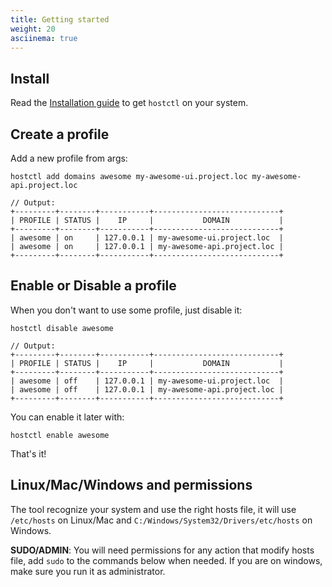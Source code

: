 ```yaml
---
title: Getting started
weight: 20
asciinema: true
---
```


## Install 

Read the [Installation guide](installation.md) to get `hostctl` on your system.


## Create a profile

Add a new profile from args:

`hostctl add domains awesome my-awesome-ui.project.loc my-awesome-api.project.loc`

``` 
// Output:
+---------+--------+-----------+----------------------------+
| PROFILE | STATUS |    IP     |           DOMAIN           |
+---------+--------+-----------+----------------------------+
| awesome | on     | 127.0.0.1 | my-awesome-ui.project.loc  |
| awesome | on     | 127.0.0.1 | my-awesome-api.project.loc |
+---------+--------+-----------+----------------------------+
```

## Enable or Disable a profile

When you don't want to use some profile, just disable it:

`hostctl disable awesome`

``` 
// Output:
+---------+--------+-----------+----------------------------+
| PROFILE | STATUS |    IP     |           DOMAIN           |
+---------+--------+-----------+----------------------------+
| awesome | off    | 127.0.0.1 | my-awesome-ui.project.loc  |
| awesome | off    | 127.0.0.1 | my-awesome-api.project.loc |
+---------+--------+-----------+----------------------------+
```

You can enable it later with: 

`hostctl enable awesome`


That's it!


## Linux/Mac/Windows and permissions

The tool recognize your system and use the right hosts file, it will use `/etc/hosts` on Linux/Mac
 and `C:/Windows/System32/Drivers/etc/hosts` on Windows.

**SUDO/ADMIN**: You will need permissions for any action that modify hosts file, add `sudo` to the commands below when needed. 
If you are on windows, make sure you run it as administrator.



